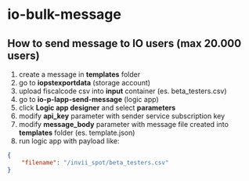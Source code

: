 # io-bulk-message

## How to send message to IO users (max 20.000 users)

1. create a message in **templates** folder
2. go to **iopstexportdata** (storage account)
3. upload fiscalcode csv into **input** container (es. beta_testers.csv)
4. go to **io-p-lapp-send-message** (logic app)
5. click **Logic app designer** and select **parameters**
6. modify **api_key** parameter with sender service subscription key
7. modify **message_body** parameter with message file created into **templates** folder (es. template.json)
8. run logic app with payload like:

```json
{
    "filename": "/invii_spot/beta_testers.csv"
}
```
